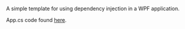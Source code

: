 A simple template for using dependency injection in a WPF application.

App.cs code found [here](https://executecommands.com/dependency-injection-in-wpf-net-core-csharp/).
